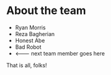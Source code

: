 # About the team

* Ryan Morris
* Reza Bagherian
* Honest Abe
* Bad Robot
* <--- next team member goes here

That is all, folks!
